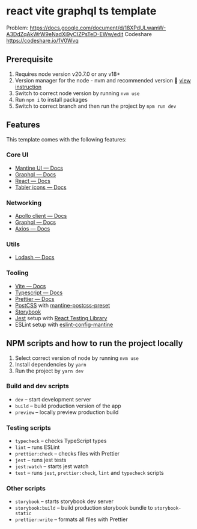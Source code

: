 # react vite graphql ts template

Problem: https://docs.google.com/document/d/18XPdULwamW-A3DdZqAkWrW9eNadXj9yCIZPsTeD-EWw/edit
Codeshare https://codeshare.io/1V0Wvq

## Prerequisite
1. Requires node version v20.7.0 or any v18+
2. Version manager for the node - nvm and recommended version 🔗 [view instruction](https://github.com/nvm-sh/nvm)
3. Switch to correct node version by running `nvm use`
4. Run `npm i` to install packages
5. Switch to correct branch and then run the project by `npm run dev`

## Features

This template comes with the following features:

### Core UI
- [Mantine UI — Docs](https://mantine.dev/core/app-shell/)
- [Graphql — Docs](https://graphql.org/learn/)
- [React — Docs](https://react.dev/reference/react/)
- [Tabler icons — Docs](https://tabler-icons.io/)

### Networking
- [Apollo client — Docs](https://www.apollographql.com/docs/react/)
- [Graphql — Docs](https://graphql.org/learn/)
- [Axios — Docs](https://axios-http.com/docs/intro/)

### Utils
- [Lodash — Docs](https://lodash.com/docs/4.17.15/)

### Tooling
- [Vite — Docs](https://vitejs.dev/guide/)
- [Typescript — Docs](https://www.typescriptlang.org/docs/)
- [Prettier — Docs](https://prettier.io/docs/en/install/)
- [PostCSS](https://postcss.org/) with [mantine-postcss-preset](https://mantine.dev/styles/postcss-preset)
- [Storybook](https://storybook.js.org/)
- [Jest](https://jestjs.io/) setup with [React Testing Library](https://testing-library.com/docs/react-testing-library/intro)
- ESLint setup with [eslint-config-mantine](https://github.com/mantinedev/eslint-config-mantine)

## NPM scripts and how to run the project locally

1. Select correct version of node by running `nvm use`
2. Install dependencies by `yarn`
3. Run the project by `yarn dev`

### Build and dev scripts

- `dev` – start development server
- `build` – build production version of the app
- `preview` – locally preview production build

### Testing scripts

- `typecheck` – checks TypeScript types
- `lint` – runs ESLint
- `prettier:check` – checks files with Prettier
- `jest` – runs jest tests
- `jest:watch` – starts jest watch
- `test` – runs `jest`, `prettier:check`, `lint` and `typecheck` scripts

### Other scripts

- `storybook` – starts storybook dev server
- `storybook:build` – build production storybook bundle to `storybook-static`
- `prettier:write` – formats all files with Prettier
